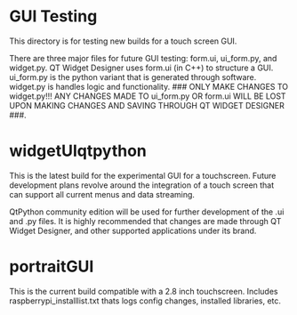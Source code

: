# GUI Testing
This directory is for testing new builds for a touch screen GUI.

There are three major files for future GUI testing: form.ui, ui_form.py, and widget.py. QT Widget Designer uses form.ui (in C++) to structure a GUI. ui_form.py is the python variant that is generated through software. widget.py is handles logic and functionality. ### ONLY MAKE CHANGES TO widget.py!!! ANY CHANGES MADE TO ui_form.py OR form.ui WILL BE LOST UPON MAKING CHANGES AND SAVING THROUGH QT WIDGET DESIGNER ###. 

# widgetUIqtpython
This is the latest build for the experimental GUI for a touchscreen. Future development plans revolve around the integration of a touch screen that can support all current menus and data streaming.

QtPython community edition will be used for further development of the .ui and .py files. It is highly recommended that changes are made through QT Widget Designer, and other supported applications under its brand.

# portraitGUI
This is the current build compatible with a 2.8 inch touchscreen. Includes raspberrypi_installlist.txt thats logs config changes, installed libraries, etc.